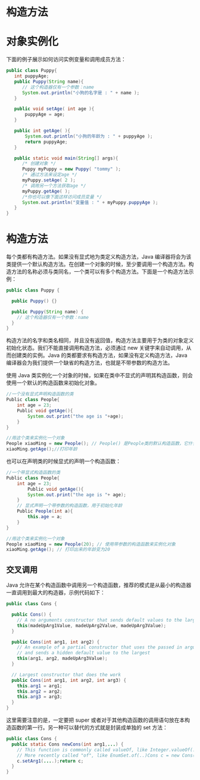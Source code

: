 # 构造方法

# 对象实例化

下面的例子展示如何访问实例变量和调用成员方法：

```java
public class Puppy{
   int puppyAge;
   public Puppy(String name){
      // 这个构造器仅有一个参数：name
      System.out.println("小狗的名字是 : " + name );
   }

   public void setAge( int age ){
       puppyAge = age;
   }

   public int getAge( ){
       System.out.println("小狗的年龄为 : " + puppyAge );
       return puppyAge;
   }

   public static void main(String[] args){
      /* 创建对象 */
      Puppy myPuppy = new Puppy( "tommy" );
      /* 通过方法来设定age */
      myPuppy.setAge( 2 );
      /* 调用另一个方法获取age */
      myPuppy.getAge( );
      /*你也可以像下面这样访问成员变量 */
      System.out.println("变量值 : " + myPuppy.puppyAge );
   }
}
```

# 构造方法

每个类都有构造方法。如果没有显式地为类定义构造方法，Java 编译器将会为该类提供一个默认构造方法。在创建一个对象的时候，至少要调用一个构造方法。构造方法的名称必须与类同名，一个类可以有多个构造方法。下面是一个构造方法示例：

```java
public class Puppy {

  public Puppy() {}

  public Puppy(String name) {
    // 这个构造器仅有一个参数：name
  }
}
```

构造方法的名字和类名相同，并且没有返回值，构造方法主要用于为类的对象定义初始化状态。我们不能直接调用构造方法，必须通过 new 关键字来自动调用，从而创建类的实例。Java 的类都要求有构造方法，如果没有定义构造方法，Java 编译器会为我们提供一个缺省的构造方法，也就是不带参数的构造方法。

使用 Java 类实例化一个对象的时候，如果在类中不显式的声明其构造函数，则会使用一个默认的构造函数来初始化对象。

```java
//一个没有显式声明构造函数的类
Public class People{
    int age = 23;
    Public void getAge(){
        System.out.print("the age is "+age);
    }
}

//用这个类来实例化一个对象
People xiaoMing = new People(); // People() 是People类的默认构造函数，它什么也不干
xiaoMing.getAge();//打印年龄
```

也可以在声明类的时候显式的声明一个构造函数：

```java
//一个带显式构造函数的类
Public class People{
    int age = 23;
        Public void getAge(){
        System.out.print("the age is "+ age);
    }
    // 显式声明一个带参数的构造函数，用于初始化年龄
    Public People(int a){
        this.age = a;
    }
}

//用这个类来实例化一个对象
People xiaoMing = new People(20); // 使用带参数的构造函数来实例化对象
xiaoMing.getAge(); // 打印出来的年龄变为20
```

## 交叉调用

Java 允许在某个构造函数中调用另一个构造函数，推荐的模式是从最小的构造器一直调用到最大的构造器，示例代码如下：

```java
public class Cons {

  public Cons() {
    // A no arguments constructor that sends default values to the largest
    this(madeUpArg1Value, madeUpArg2Value, madeUpArg3Value);
  }

  public Cons(int arg1, int arg2) {
    // An example of a partial constructor that uses the passed in arguments
    // and sends a hidden default value to the largest
    this(arg1, arg2, madeUpArg3Value);
  }

  // Largest constructor that does the work
  public Cons(int arg1, int arg2, int arg3) {
    this.arg1 = arg1;
    this.arg2 = arg2;
    this.arg3 = arg3;
  }
}
```

这里需要注意的是，一定要把 super 或者对于其他构造函数的调用语句放在本构造函数的第一行。另一种可以替代的方式就是封装成单独的 set 方法：

```java
public class Cons {
  public static Cons newCons(int arg1,...) {
    // This function is commonly called valueOf, like Integer.valueOf(..)
    // More recently called "of", like EnumSet.of(..)Cons c = new Cons(...);
    c.setArg1(....);return c;
  }
}
```

